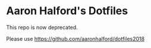 # Aaron Halford's Dotfiles

This repo is now deprecated.

Please use https://github.com/aaronhalford/dotfiles2018

